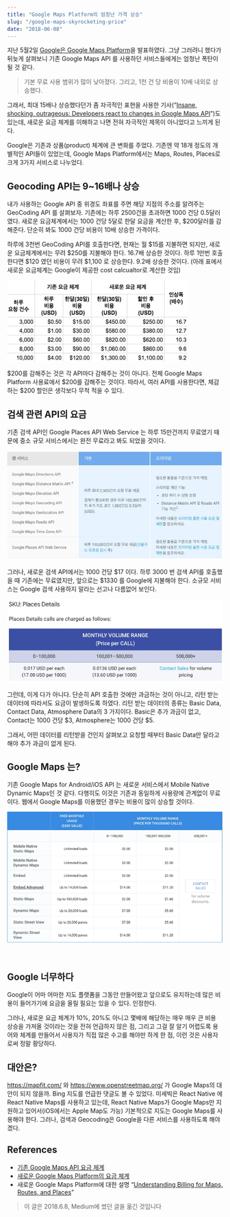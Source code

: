 ```yaml
---
title: "Google Maps Platform의 엄청난 가격 상승"
slug: "/google-maps-skyrocketing-price"
date: "2018-06-08"
---
```


지난 5월2일 [Google은 Google Maps Platform](https://mapsplatform.googleblog.com/2018/05/introducing-google-maps-platform.html)을 발표하였다. 그냥 그러려니 했다가 뒤늦게 살펴보니 기존 Google Maps API 를 사용하던 서비스들에게는 엄청난 폭탄이 될 것 같다.

> 기본 무료 사용 범위가 많이 낮아졌다. 그리고, 1천 건 당 비용이 10배 내외로 상승했다.

그래서, 최대 15배나 상승했다던가 좀 자극적인 표현을 사용한 기사(“[Insane, shocking, outrageous: Developers react to changes in Google Maps API](http://geoawesomeness.com/developers-up-in-arms-over-google-maps-api-insane-price-hike/)”)도 있는데, 새로운 요금 체계를 이해하고 나면 전혀 자극적인 제목이 아니었다고 느끼게 된다.

Google은 기존과 상품(product) 체계에 큰 변화를 주었다. 기존엔 약 18개 정도의 개별적인 API들이 있었는데, Google Maps Platform에서는 Maps, Routes, Places로 크게 3가지 서비스로 나누었다.

## Geocoding API는 9~16배나 상승

내가 사용하는 Google API 중 위경도 좌표를 주면 해당 지점의 주소를 알려주는 GeoCoding API 를 살펴보자. 기존에는 하루 2500건을 초과하면 1000 건당 0.5달러였다. 새로운 요금체계에서는 1000 건당 5달로 한달 요금을 계산한 후, $200달러를 감해준다. 단순히 봐도 1000 건당 비용이 10배 상승한 가격이다.

하루에 3천번 GeoCoding API를 호출한다면, 현재는 월 $15를 지불하면 되지만, 새로운 요금체계에서는 무려 $250를 지불해야 한다. 16.7배 상승한 것이다. 하루 1만번 호출한다면 $120 였던 비용이 무려 $1,100 로 상승한다. 9.2배 상승한 것이다. (아래 표에서 새로운 요금체계는 Google이 제공한 cost calcualtor로 계산한 것임)

![Comparison between the old and new pricing](./img//2018/google-maps-pricing.webp)

$200를 감해주는 것은 각 API마다 감해주는 것이 아니다. 전체 Google Maps Platform 사용료에서 $200를 감해주는 것이다. 따라서, 여러 API를 사용한다면, 체감하는 $200 할인은 생각보다 무척 적을 수 있다.

## 검색 관련 API의 요금

기존 검색 API인 Google Places API Web Service 는 하루 15만건까지 무료였기 때문에 중소 규모 서비스에서는 완전 무료라고 봐도 되었을 것이다.

![기존 Google Places API 서비스의 요금 체계](./img//2018/previous-pricing-google-places-api.webp)

그러나, 새로운 검색 API에서는 1000 건당 $17 이다. 하루 3000 번 검색 API를 호출했을 때 기존에는 무료였지만, 앞으로는 $1330 를 Google에 지불해야 한다. 소규모 서비스는 Google 검색 사용하지 말라는 선고나 다름없어 보인다.

![새로운 검색 서비스 중 하나인 Places Details의 요금 체계](./img//2018/google-places-pricing-detail.webp)

그런데, 이게 다가 아니다. 단순히 API 호출한 것에만 과금하는 것이 아니고, 리턴 받는 데이터에 따라서도 요금이 발생하도록 하였다. 리턴 받는 데이터의 종류는 Basic Data, Contact Data, Atmosphere Data의 3 가지이다. Basic은 추가 과금이 없고, Contact는 1000 건당 $3, Atmosphere는 1000 건당 $5.

그래서, 어떤 데이터를 리턴받을 건인지 살펴보고 요청할 때부터 Basic Data만 달라고 해야 추가 과금이 없게 된다.

## Google Maps 는?

기존 Google Maps for Android/iOS API 는 새로운 서비스에서 Mobile Native Dynamic Maps인 것 같다. 다행히도 이것은 기존과 동일하게 사용량에 관계없이 무료이다. 웹에서 Google Maps를 이용했던 경우는 비용이 많이 상승할 것이다.

![](./img//2018/new-google-maps-pricing-plan.webp)

&nbsp;

## Google 너무하다

Google이 어마 어마한 지도 플랫폼을 그동안 만들어왔고 앞으로도 유지하는데 많은 비용이 들어가기에 요금을 올릴 필요는 있을 수 있다. 인정한다.

그러나, 새로운 요금 체계가 10%, 20%도 아니고 몇배에 해당하는 매우 매우 큰 비용 상승을 가져올 것이라는 것을 전혀 언급하지 않은 점, 그리고 그걸 잘 알기 어렵도록 용어와 체계를 만들어서 사용자가 직접 많은 수고를 해야만 하게 한 점, 이런 것은 사용자로써 정말 황당하다.

## 대안은?

https://mapfit.com/ 와 https://www.openstreetmap.org/ 가 Google Maps의 대안이 되지 않을까. Bing 지도를 언급한 댓글도 볼 수 있었다.
미세빅은 React Native 에 React Native Maps를 사용하고 있는데, React Native Maps가 Google Maps만 지원하고 있어서(iOS에서는 Apple Map도 가능) 기본적으로 지도는 Google Maps를 사용해야 한다. 그러나, 검색과 Geocoding은 Google을 다른 서비스를 사용하도록 해야겠다.

## References

- [기존 Google Maps API 요금 체계](https://developers.google.com/maps/pricing-and-plans/?hl=ko)
- [새로운 Google Maps Platform의 요금 체계](https://cloud.google.com/maps-platform/pricing/sheet/)
- 새로운 Google Maps Platform에 대한 설명 “[Understanding Billing for Maps, Routes, and Places](<https://developers.google.com/maps/billing/understanding-cost-of-use?__utma=231840010.622921098.1509770717.1528445545.1528445545.1&__utmb=231840010.0.10.1528445545&__utmc=231840010&__utmx=-&__utmz=231840010.1528445545.1.1.utmcsr=(direct)|utmccn=(direct)|utmcmd=(none)&__utmv=-&__utmk=28162303>)”

> 이 글은 2018.6.8, Medium에 썼던 글을 옮긴 것입니다
